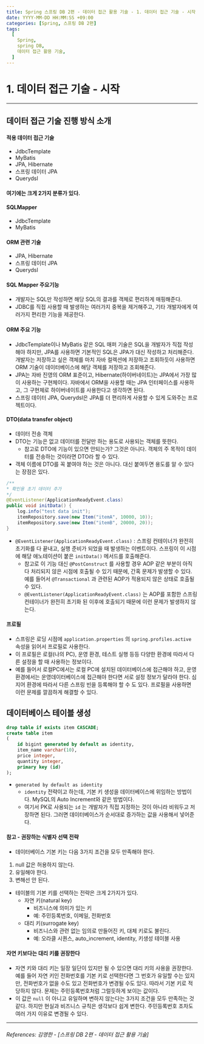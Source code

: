 ```yaml
---
title: Spring 스프링 DB 2편 - 데이터 접근 활용 기술 - 1. 데이터 접근 기술 - 시작
date: YYYY-MM-DD HH:MM:SS +09:00
categories: [Spring, 스프링 DB 2편]
tags:
  [
    Spring,
    spring DB,
    데이터 접근 활용 기술,
  ]
---
```


# 1. 데이터 접근 기술 - 시작

----

## 데이터 접근 기술 진행 방식 소개

#### 적용 데이터 접근 기술
* JdbcTemplate
* MyBatis
* JPA, Hibernate
* 스프링 데이터 JPA
* Querydsl
  
#### 여기에는 크게 2가지 분류가 있다.

#### **SQLMapper**
* JdbcTemplate
* MyBatis

#### **ORM 관련 기술**
* JPA, Hibernate
* 스프링 데이터 JPA
* Querydsl

#### **SQL Mapper 주요기능**
* 개발자는 SQL만 작성하면 해당 SQL의 결과를 객체로 편리하게 매핑해준다.
* JDBC를 직접 사용할 때 발생하는 여러가지 중복을 제거해주고, 기타 개발자에게 여러가지 편리한 기능을 제공한다.

#### **ORM 주요 기능**
* JdbcTemplate이나 MyBatis 같은 SQL 매퍼 기술은 SQL을 개발자가 직접 작성해야 하지만, JPA를
사용하면 기본적인 SQL은 JPA가 대신 작성하고 처리해준다. 개발자는 저장하고 싶은 객체를 마치 자바
컬렉션에 저장하고 조회하듯이 사용하면 ORM 기술이 데이터베이스에 해당 객체를 저장하고 조회해준다.
* JPA는 자바 진영의 ORM 표준이고, Hibernate(하이버네이트)는 JPA에서 가장 많이 사용하는
구현체이다. 자바에서 ORM을 사용할 때는 JPA 인터페이스를 사용하고, 그 구현체로 하이버네이트를
사용한다고 생각하면 된다.
* 스프링 데이터 JPA, Querydsl은 JPA를 더 편리하게 사용할 수 있게 도와주는 프로젝트이다. 

#### **DTO(data transfer object)**
* 데이터 전송 객체
* DTO는 기능은 없고 데이터를 전달만 하는 용도로 사용되는 객체를 뜻한다.
  * 참고로 DTO에 기능이 있으면 안되는가? 그것은 아니다. 객체의 주 목적이 데이터를 전송하는
것이라면 DTO라 할 수 있다.
* 객체 이름에 DTO를 꼭 붙여야 하는 것은 아니다. 대신 붙여두면 용도를 알 수 있다는 장점은 있다.

```java
/**
* 확인용 초기 데이터 추가
*/
@EventListener(ApplicationReadyEvent.class)
public void initData() {
    log.info("test data init");
    itemRepository.save(new Item("itemA", 10000, 10));
    itemRepository.save(new Item("itemB", 20000, 20));
}
```
* `@EventListener(ApplicationReadyEvent.class)` : 스프링 컨테이너가 완전히 초기화를 다 끝내고, 
실행 준비가 되었을 때 발생하는 이벤트이다. 스프링이 이 시점에 해당 애노테이션이 붙은 `initData()`
메서드를 호출해준다.
  * 참고로 이 기능 대신 `@PostConstruct` 를 사용할 경우 AOP 같은 부분이 아직 다 처리되지 않은
시점에 호출될 수 있기 때문에, 간혹 문제가 발생할 수 있다. 예를 들어서 `@Transactional` 과 관련된
AOP가 적용되지 않은 상태로 호출될 수 있다.
  *   `@EventListener(ApplicationReadyEvent.class)` 는 AOP를 포함한 스프링 컨테이너가 완전히
초기화 된 이후에 호출되기 때문에 이런 문제가 발생하지 않는다.

#### **프로필**
* 스프링은 로딩 시점에 `application.properties` 의 `spring.profiles.active` 속성을 읽어서 프로필로 사용한다.
* 이 프로필은 로컬(나의 PC), 운영 환경, 테스트 실행 등등 다양한 환경에 따라서 다른 설정을 할 때 사용하는 정보이다.
* 예를 들어서 로컬PC에서는 로컬 PC에 설치된 데이터베이스에 접근해야 하고, 운영 환경에서는 운영데이터베이스에 접근해야 한다면 서로 설정 정보가 달라야 한다. 심지어 환경에 따라서 다른 스프링 빈을 등록해야 할 수 도 있다. 프로필을 사용하면 이런 문제를 깔끔하게 해결할 수 있다.

## 데이터베이스 테이블 생성

```sql
drop table if exists item CASCADE;
create table item
(
    id bigint generated by default as identity,
    item_name varchar(10),
    price integer,
    quantity integer,
    primary key (id)
);
```

* `generated by default as identity`
  * `identity` 전략이고 하는데, 기본 키 생성을 데이터베이스에 위임하는 방법이다. MySQL의 Auto 
Increment와 같은 방법이다.
  * 여기서 PK로 사용되는 `id` 는 개발자가 직접 지정하는 것이 아니라 비워두고 저장하면 된다. 그러면 데이터베이스가 순서대로 증가하는 값을 사용해서 넣어준다.

#### 참고 - 권장하는 식별자 선택 전략
* 데이터베이스 기본 키는 다음 3가지 조건을 모두 만족해야 한다.
1. null 값은 허용하지 않는다.
2. 유일해야 한다.
3. 변해선 안 된다. 

* 테이블의 기본 키를 선택하는 전략은 크게 2가지가 있다.
  * 자연 키(natural key) 
    * 비즈니스에 의미가 있는 키
    * 예: 주민등록번호, 이메일, 전화번호
  * 대리 키(surrogate key)
    * 비즈니스와 관련 없는 임의로 만들어진 키, 대체 키로도 불린다.
    * 예: 오라클 시퀀스, auto_increment, identity, 키생성 테이블 사용


#### **자연 키보다는 대리 키를 권장한다**
* 자연 키와 대리 키는 일장 일단이 있지만 될 수 있으면 대리 키의 사용을 권장한다. 예를 들어 자연 키인 전화번호를 기본 키로 선택한다면 그 번호가 유일할 수는 있지만, 전화번호가 없을 수도 있고 전화번호가 변경될 수도 있다. 따라서 기본 키로 적당하지 않다. 문제는 주민등록번호처럼 그럴듯하게 보이는 값이다. 
* 이 값은 `null` 이 아니고 유일하며 변하지 않는다는 3가지 조건을 모두 만족하는 것 같다. 하지만 현실과 비즈니스 규칙은 생각보다 쉽게 변한다. 주민등록번호 조차도 여러 가지 이유로 변경될 수 있다. 


----  

###### References: 김영한 - [스프링 DB 2편 - 데이터 접근 활용 기술]
